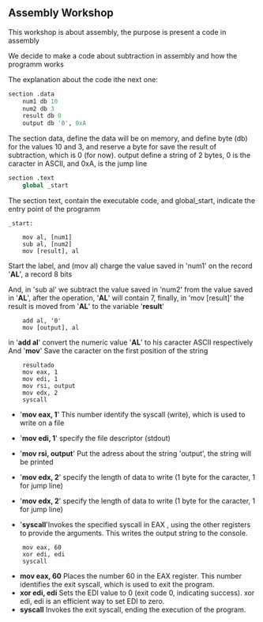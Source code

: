 ## Assembly Workshop

This workshop is about assembly, the purpose is present a code in assembly

We decide to make a code about subtraction in assembly and how the programm works

The explanation about the code ithe next one: 

```python
section .data
    num1 db 10        
    num2 db 3         
    result db 0       
    output db '0', 0xA 
```
The section data, define the data will be on memory, and define byte (db) for the values 10 and 3, and reserve a byte for save the result of subtraction, which is 0 (for now). output define a string of 2 bytes, 0 is the caracter in ASCII, and 0xA, is the jump line 

```python
section .text
    global _start
```
The section text, contain the executable code, and global_start, indicate the entry point of the programm
```
_start:
    
    mov al, [num1]
    sub al, [num2]
    mov [result], al
```
Start the label, and (mov al) charge the value saved in 'num1' on the record '__AL__', a record 8 bits

And, in 'sub al' we subtract the value saved in 'num2' from the value saved in '__AL__', after the operation, '__AL__' will contain 7, finally, in 'mov [result]' the result is moved from '__AL__' to the variable '__result__'

```
    add al, '0'        
    mov [output], al   
```
in '__add al__' convert the numeric value '__AL__' to his caracter ASCII respectively 
And '__mov__' Save the caracter on the first position of the string

```
    resultado
    mov eax, 1         
    mov edi, 1         
    mov rsi, output    
    mov edx, 2        
    syscall

```
- '__mov eax, 1__' This number identify the syscall (write), which is used to write on a file

- '__mov edi, 1__' specify the file descriptor (stdout)

- '__mov rsi, output__' Put the adress about the string 'output', the string will be printed

- '__mov edx, 2__' specify the length of data to write (1 byte for the caracter, 1 for jump line)

- '__mov edx, 2__' specify the length of data to write (1 byte for the caracter, 1 for jump line)

- '__syscall__'Invokes the specified syscall in EAX , using the other registers to provide the arguments. This writes the output string to the console.

```
    mov eax, 60        
    xor edi, edi       
    syscall
```
- __mov eax, 60__ Places the number 60 in the EAX register. This number identifies the exit syscall, which is used to exit the program.
- __xor edi, edi__ Sets the EDI value to 0 (exit code 0, indicating success). xor edi, edi is an efficient way to set EDI to zero.
- __syscall__ Invokes the exit syscall, ending the execution of the program.

